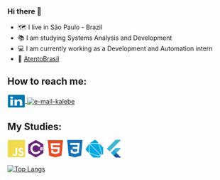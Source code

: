 ### Hi there 👋

- 🗺️  I live in São Paulo - Brazil
- 📚  I am studying Systems Analysis and Development
- 💻  I am currently working as a Development and Automation intern
- 🏢  <a href="https://atento.com/pb/" alt="AtentoBrasil" target="_blank">AtentoBrasil</a>
## How to reach me: 
  <a href="https://www.linkedin.com/in/kalebesantana/" target="_blank">
    <img align="center" alt="kalebe-linkedin" height="30" width="40" src="https://raw.githubusercontent.com/devicons/devicon/master/icons/linkedin/linkedin-original.svg"
    style="max-width:100%;">
  </a>
  <a href="mailto:santana.abrantes01@gmail.com" target="_blank">
    <img align="center" alt="e-mail-kalebe" height="30 width="40" src="https://image.flaticon.com/icons/png/512/281/281769.png"
    style="max-width:100%;">
  </a>

## My Studies:
<img src="https://raw.githubusercontent.com/devicons/devicon/master/icons/javascript/javascript-plain.svg" alt="JavaScript" width="40" height="40" style="max-width:100%;"></img>
<img src="https://raw.githubusercontent.com/devicons/devicon/master/icons/csharp/csharp-plain.svg"  width="40" height="40" style="max-width:100%;"></img>
<img src="https://raw.githubusercontent.com/devicons/devicon/master/icons/html5/html5-plain.svg"  width="40" height="40" style="max-width:100%;"></img>
<img src="https://raw.githubusercontent.com/devicons/devicon/master/icons/css3/css3-plain.svg"  width="40" height="40" style="max-width:100%;"></img>
<img src="https://raw.githubusercontent.com/devicons/devicon/master/icons/dart/dart-plain.svg" width="40" height="40" style="max-width:100%;"></img>
<img src="https://raw.githubusercontent.com/devicons/devicon/master/icons/flutter/flutter-original.svg"  width="40" height="40" style="max-width:100%;"></img>


[![Top Langs](https://github-readme-stats.vercel.app/api/top-langs/?username=KalebeSantana)](https://github.com/KalebeSantana/github-readme-stats)














